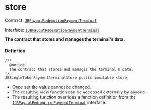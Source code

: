 # store

Contract: [`JBPayoutRedemptionPaymentTerminal`](/dev/api/contracts/or-payment-terminals/or-abstract/jbpayoutredemptionpaymentterminal/README.md)​‌

Interface: [`IJBPayoutRedemptionPaymentTerminal`](/dev/api/interfaces/ijbpayoutredemptionpaymentterminal.md)

**The contract that stores and manages the terminal's data.**

#### Definition

```
/**
  @notice
  The contract that stores and manages the terminal's data.
*/
JBSingleTokenPaymentTerminalStore public immutable store;
```

- Once set the value cannot be changed.
- The resulting view function can be accessed externally by anyone.
- The resulting function overrides a function definition from the [`IJBPayoutRedemptionPaymentTerminal`](/dev/api/interfaces/ijbpayoutredemptionpaymentterminal.md) interface.
